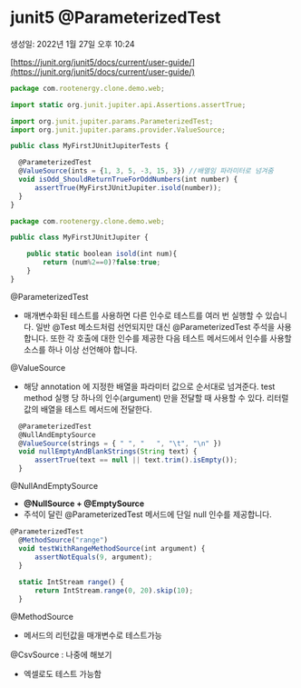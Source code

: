 # junit5 @ParameterizedTest

생성일: 2022년 1월 27일 오후 10:24

[https://junit.org/junit5/docs/current/user-guide/](https://junit.org/junit5/docs/current/user-guide/)

```jsx
package com.rootenergy.clone.demo.web;

import static org.junit.jupiter.api.Assertions.assertTrue;

import org.junit.jupiter.params.ParameterizedTest;
import org.junit.jupiter.params.provider.ValueSource;

public class MyFirstJUnitJupiterTests {

  @ParameterizedTest
  @ValueSource(ints = {1, 3, 5, -3, 15, 3}) //배열임 파라미터로 넘겨줌
  void isOdd_ShouldReturnTrueForOddNumbers(int number) {
      assertTrue(MyFirstJUnitJupiter.isold(number));
  } 
}
```

```jsx
package com.rootenergy.clone.demo.web;

public class MyFirstJUnitJupiter {

    public static boolean isold(int num){
        return (num%2==0)?false:true;
    }
}
```

@ParameterizedTest

- 매개변수화된 테스트를 사용하면 다른 인수로 테스트를 여러 번 실행할 수 있습니다. 일반 @Test 메소드처럼 선언되지만 대신 @ParameterizedTest 주석을 사용합니다. 또한 각 호출에 대한 인수를 제공한 다음 테스트 메서드에서 인수를 사용할 소스를 하나 이상 선언해야 합니다.

@ValueSource

- 해당 annotation 에 지정한 배열을 파라미터 값으로 순서대로 넘겨준다.
test method 실행 당 하나의 인수(argument) 만을 전달할 때 사용할 수 있다.
리터럴 값의 배열을 테스트 메서드에 전달한다.

```jsx
  @ParameterizedTest
  @NullAndEmptySource
  @ValueSource(strings = { " ", "   ", "\t", "\n" })
  void nullEmptyAndBlankStrings(String text) {
      assertTrue(text == null || text.trim().isEmpty());
  }
```

 @NullAndEmptySource

- **@NullSource + @EmptySource**
- 주석이 달린 @ParameterizedTest 메서드에 단일 null 인수를 제공합니다.

```jsx
@ParameterizedTest
  @MethodSource("range")
  void testWithRangeMethodSource(int argument) {
      assertNotEquals(9, argument);
  }
  
  static IntStream range() {
      return IntStream.range(0, 20).skip(10);
  }
```

@MethodSource

- 메서드의 리턴값을 매개변수로 테스트가능

@CsvSource : 나중에 해보기

- 엑셀로도 테스트 가능함